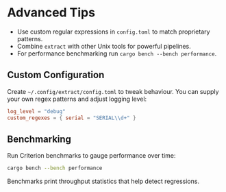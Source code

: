 # Advanced Tips

- Use custom regular expressions in `config.toml` to match proprietary patterns.
- Combine `extract` with other Unix tools for powerful pipelines.
- For performance benchmarking run `cargo bench --bench performance`.

## Custom Configuration

Create `~/.config/extract/config.toml` to tweak behaviour. You can supply your
own regex patterns and adjust logging level:

```toml
log_level = "debug"
custom_regexes = { serial = "SERIAL\\d+" }
```

## Benchmarking

Run Criterion benchmarks to gauge performance over time:

```bash
cargo bench --bench performance
```

Benchmarks print throughput statistics that help detect regressions.
